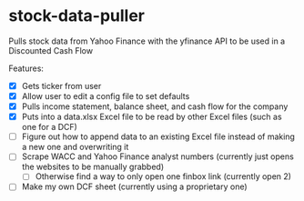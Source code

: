 # stock-data-puller
Pulls stock data from Yahoo Finance with the yfinance API to be used in a Discounted Cash Flow

Features:
- [x] Gets ticker from user
- [X] Allow user to edit a config file to set defaults
- [x] Pulls income statement, balance sheet, and cash flow for the company
- [x] Puts into a data.xlsx Excel file to be read by other Excel files (such as one for a DCF)
- [ ] Figure out how to append data to an existing Excel file instead of making a new one and overwriting it
- [ ] Scrape WACC and Yahoo Finance analyst numbers (currently just opens the websites to be manually grabbed)
	- [ ] Otherwise find a way to only open one finbox link (currently open 2)
- [ ] Make my own DCF sheet (currently using a proprietary one)